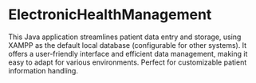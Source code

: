 # ElectronicHealthManagement
This Java application streamlines patient data entry and storage, using XAMPP as the default local database (configurable for other systems). It offers a user-friendly interface and efficient data management, making it easy to adapt for various environments. Perfect for customizable patient information handling.
